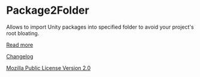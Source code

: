 # Package2Folder
Allows to import Unity packages into specified folder to avoid your project's root bloating.

[Read more](Unity-Projects/Package2Folder-Master/Assets/Plugins/CodeStage/Package2Folder/readme.txt)

[Changelog](Unity-Projects/Package2Folder-Master/Assets/Plugins/CodeStage/Package2Folder/changelog.txt)

[Mozilla Public License Version 2.0](LICENSE)
